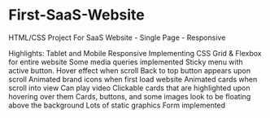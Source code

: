 # First-SaaS-Website
HTML/CSS Project For SaaS Website - Single Page - Responsive

Highlights:
Tablet and Mobile Responsive
Implementing CSS Grid & Flexbox for entire website
Some media queries implemented
Sticky menu with active button. Hover effect when scroll
Back to top button appears upon scroll
Animated brand icons when first load website
Animated cards when scroll into view
Can play video
Clickable cards that are highlighted upon hovering over them
Cards, buttons, and some images look to be floating above the background
Lots of static graphics
Form implemented